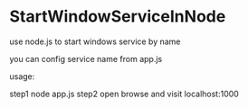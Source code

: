 # StartWindowServiceInNode
use node.js to start windows service by name

you can config service name from app.js

usage:

step1  node app.js
step2  open browse and visit localhost:1000

